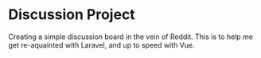 # Discussion Project

Creating a simple discussion board in the vein of Reddit. This is to help me get re-aquainted with Laravel, and up to speed with Vue. 
